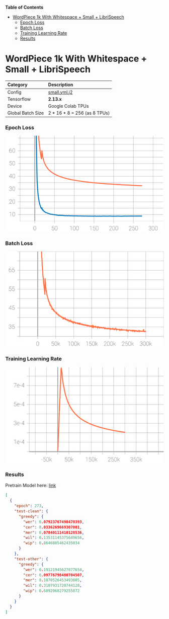 **Table of Contents**
- [WordPiece 1k With Whitespace + Small + LibriSpeech](#wordpiece-1k-with-whitespace--small--librispeech)
    - [Epoch Loss](#epoch-loss)
    - [Batch Loss](#batch-loss)
    - [Training Learning Rate](#training-learning-rate)
    - [Results](#results)

# WordPiece 1k With Whitespace + Small + LibriSpeech


| Category          | Description                        |
| :---------------- | :--------------------------------- |
| Config            | [small.yml.j2](../../small.yml.j2) |
| Tensorflow        | **2.13.x**                         |
| Device            | Google Colab TPUs                  |
| Global Batch Size | 2 * 16 * 8 = 256 (as 8 TPUs)       |


### Epoch Loss

![Epoch Loss](./figs/contextnet-small-wp1k-whitespace-epoch-loss.svg)

### Batch Loss

![Batch Loss](./figs/contextnet-small-wp1k-whitespace-batch-loss.svg)

### Training Learning Rate

![Learning Rate](./figs/contextnet-small-wp1k-whitespace-lr.svg)

### Results

Pretrain Model here: [link](https://drive.google.com/drive/folders/1xT3j_L5q4oSBeUiLArnBPliZ0g9k-N7O?usp=drive_link)

```json
[
  {
    "epoch": 273,
    "test-clean": {
      "greedy": {
        "wer": 0.07923767498478393,
        "cer": 0.0336269669307001,
        "mer": 0.07840111410128536,
        "wil": 0.13531145375649656,
        "wip": 0.8646885462435034
      }
    },
    "test-other": {
      "greedy": {
        "wer": 0.19121945627877654,
        "cer": 0.09776798480704507,
        "mer": 0.1870526453493805,
        "wil": 0.3107931720744128,
        "wip": 0.6892068279255872
      }
    }
  }
]
```